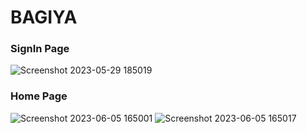# BAGIYA

### SignIn Page
![Screenshot 2023-05-29 185019](https://github.com/VaniAwasthi/Crazy_for_cactus/assets/83571284/c798ebf7-c3ab-43cc-b113-18165a6df847)

### Home Page
![Screenshot 2023-06-05 165001](https://github.com/VaniAwasthi/BAGIYA/assets/83571284/56d1221b-82c1-4b8b-95a0-97b976900759)
![Screenshot 2023-06-05 165017](https://github.com/VaniAwasthi/BAGIYA/assets/83571284/e60d3790-eb67-4645-b20a-d350ee4e0773)
